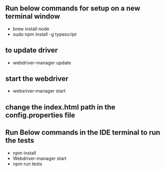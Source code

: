 ## Run below commands for setup on a new terminal window
 - brew install node
 - sudo npm install -g typescript

## to update driver
 - webdriver-manager update

## start the webdriver
- websriver-manager start

## change the index.html path in the config.properties file

## Run Below commands in the IDE terminal to run the tests
  - npm install
  - Webdriver-manager start
  - npm run tests
  
  